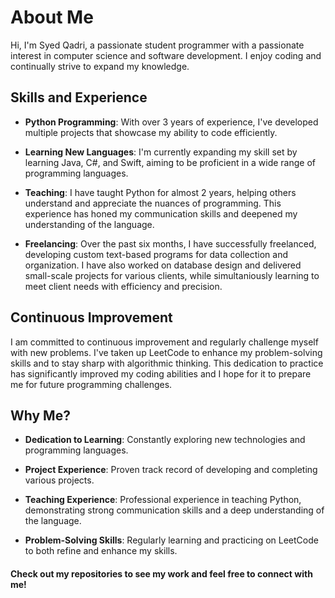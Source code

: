 # About Me

Hi, I'm Syed Qadri, a passionate student programmer with a passionate interest in computer science and software development. I enjoy coding and continually strive to expand my knowledge.

## Skills and Experience

- **Python Programming**: With over 3 years of experience, I've developed multiple projects that showcase my ability to code efficiently.
  
- **Learning New Languages**: I'm currently expanding my skill set by learning Java, C#, and Swift, aiming to be proficient in a wide range of programming languages.
  
- **Teaching**: I have taught Python for almost 2 years, helping others understand and appreciate the nuances of programming. This experience has honed my communication skills and deepened my understanding of the language.
  
-  **Freelancing**: Over the past six months, I have successfully freelanced, developing custom text-based programs for data collection and organization. I have also worked on database design and delivered small-scale projects for various clients, while simultaniously learning to meet client needs with efficiency and precision.

## Continuous Improvement
I am committed to continuous improvement and regularly challenge myself with new problems. I've taken up LeetCode to enhance my problem-solving skills and to stay sharp with algorithmic thinking. This dedication to practice has significantly improved my coding abilities and I hope for it to prepare me for future programming challenges.

## Why Me?
- **Dedication to Learning**: Constantly exploring new technologies and programming languages.
  
- **Project Experience**: Proven track record of developing and completing various projects.
  
- **Teaching Experience**: Professional experience in teaching Python, demonstrating strong communication skills and a deep understanding of the language.
  
- **Problem-Solving Skills**: Regularly learning and practicing on LeetCode to both refine and enhance my skills.

#### Check out my repositories to see my work and feel free to connect with me!
